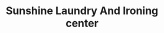 ---
title: "Sunshine Laundry And Ironing center"
url: /pathanamthitta/sunshine-laundry-and-ironing-center/
shop: Allgemein
---